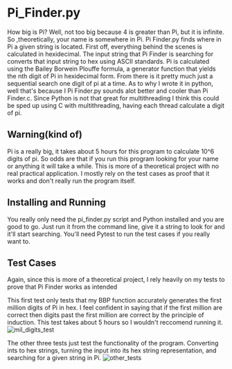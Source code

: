 # Pi_Finder.py
How big is Pi? Well, not too big because 4 is greater than Pi, but it is infinite. So ,theoretically, your name is somewhere in Pi. Pi Finder.py finds where in Pi a given string is located. First off, everything behind the scenes is calculated in hexidecimal. The input string that Pi Finder is searching for converts that input string to hex using ASCII standards. Pi is calculated using the Bailey Borwein Plouffe formula, a generator function that yields the nth digit of Pi in hexidecimal form. From there is it pretty much just a sequential search one digit of pi at a time. As to why I wrote it in python, well that's because I Pi Finder.py sounds alot better and cooler than Pi Finder.c. Since Python is not that great for multithreading I think this could be sped up using C with multithreading, having each thread calculate a digit of pi.

## Warning(kind of)
Pi is a really big, it takes about 5 hours for this program to calculate 10^6 digits of pi. So odds are that if you run this program looking for your name or anything it will take a while. This is more of a theoretical project with no real practical application. I mostly rely on the test cases as proof that it works and don't really run the program itself. 

## Installing and Running
You really only need the pi_finder.py script and Python installed and you are good to go. Just run it from the command line, give it a string to look for and it'll start searching. You'll need Pytest to run the test cases if you really want to.

## Test Cases
Again, since this is more of a theoretical project, I rely heavily on my tests to prove that Pi Finder works as intended

This first test only tests that my BBP function accurately generates the first million digits of Pi in hex. I feel confident in saying that if the first million are correct then digits past the first million are correct by the principle of induction. This test takes about 5 hours so I wouldn't reccomend running it.
![mil_digits_test](https://user-images.githubusercontent.com/38610139/55774807-9330b280-5a4b-11e9-9b03-af191cc09793.png)

The other three tests just test the functionality of the program. Converting ints to hex strings, turning the input into its hex string representation, and searching for a given string in Pi.
![other_tests](https://user-images.githubusercontent.com/38610139/55774941-13571800-5a4c-11e9-8fe2-d99ecb2b9e41.png)

